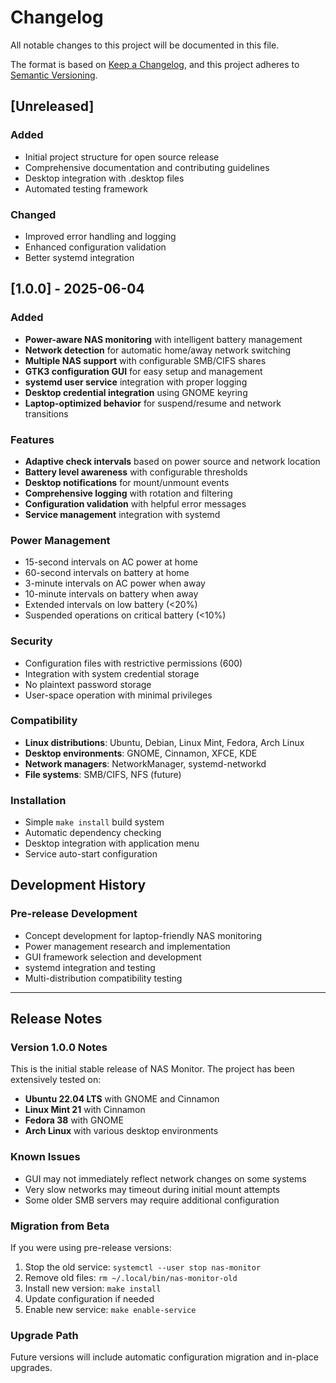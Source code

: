 # Changelog

All notable changes to this project will be documented in this file.

The format is based on [Keep a Changelog](https://keepachangelog.com/en/1.0.0/),
and this project adheres to [Semantic Versioning](https://semver.org/spec/v2.0.0.html).

## [Unreleased]

### Added
- Initial project structure for open source release
- Comprehensive documentation and contributing guidelines
- Desktop integration with .desktop files
- Automated testing framework

### Changed
- Improved error handling and logging
- Enhanced configuration validation
- Better systemd integration

## [1.0.0] - 2025-06-04

### Added
- **Power-aware NAS monitoring** with intelligent battery management
- **Network detection** for automatic home/away network switching
- **Multiple NAS support** with configurable SMB/CIFS shares
- **GTK3 configuration GUI** for easy setup and management
- **systemd user service** integration with proper logging
- **Desktop credential integration** using GNOME keyring
- **Laptop-optimized behavior** for suspend/resume and network transitions

### Features
- **Adaptive check intervals** based on power source and network location
- **Battery level awareness** with configurable thresholds
- **Desktop notifications** for mount/unmount events
- **Comprehensive logging** with rotation and filtering
- **Configuration validation** with helpful error messages
- **Service management** integration with systemd

### Power Management
- 15-second intervals on AC power at home
- 60-second intervals on battery at home
- 3-minute intervals on AC power when away
- 10-minute intervals on battery when away
- Extended intervals on low battery (<20%)
- Suspended operations on critical battery (<10%)

### Security
- Configuration files with restrictive permissions (600)
- Integration with system credential storage
- No plaintext password storage
- User-space operation with minimal privileges

### Compatibility
- **Linux distributions**: Ubuntu, Debian, Linux Mint, Fedora, Arch Linux
- **Desktop environments**: GNOME, Cinnamon, XFCE, KDE
- **Network managers**: NetworkManager, systemd-networkd
- **File systems**: SMB/CIFS, NFS (future)

### Installation
- Simple `make install` build system
- Automatic dependency checking
- Desktop integration with application menu
- Service auto-start configuration

## Development History

### Pre-release Development
- Concept development for laptop-friendly NAS monitoring
- Power management research and implementation
- GUI framework selection and development
- systemd integration and testing
- Multi-distribution compatibility testing

---

## Release Notes

### Version 1.0.0 Notes

This is the initial stable release of NAS Monitor. The project has been extensively tested on:

- **Ubuntu 22.04 LTS** with GNOME and Cinnamon
- **Linux Mint 21** with Cinnamon
- **Fedora 38** with GNOME
- **Arch Linux** with various desktop environments

### Known Issues
- GUI may not immediately reflect network changes on some systems
- Very slow networks may timeout during initial mount attempts
- Some older SMB servers may require additional configuration

### Migration from Beta
If you were using pre-release versions:
1. Stop the old service: `systemctl --user stop nas-monitor`
2. Remove old files: `rm ~/.local/bin/nas-monitor-old`
3. Install new version: `make install`
4. Update configuration if needed
5. Enable new service: `make enable-service`

### Upgrade Path
Future versions will include automatic configuration migration and in-place upgrades.